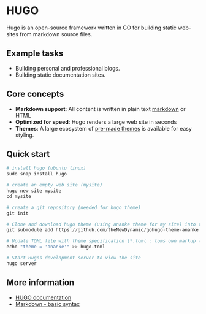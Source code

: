 # HUGO 
Hugo is an open-source framework written in GO for building static web-sites from markdown source files.

## Example tasks
- Building personal and professional blogs.
- Building static documentation sites.

## Core concepts
- **Markdown support**: All content is written in plain text [markdown](https://www.markdownguide.org/) or HTML
- **Optimized for speed**: Hugo renders a large web site in seconds
- **Themes**: A large ecosystem of [pre-made themes](https://themes.gohugo.io/) is available for easy styling. 

## Quick start

```python
# install hugo (ubuntu linux)
sudo snap install hugo

# create an empty web site (mysite)
hugo new site mysite
cd mysite

# create a git repository (needed for hugo theme)
git init

# Clone and download hugo theme (using ananke theme for my site) into themes folder
git submodule add https://github.com/theNewDynamic/gohugo-theme-ananke.git themes/ananke

# Update TOML file with theme specification (*.toml : toms own markup language, similar to *.ini)
echo "theme = 'ananke'" >> hugo.toml

# Start Hugos development server to view the site
hugo server
```
 
## More information
 - [HUGO documentation](https://gohugo.io/documentation/)
 - [Markdown - basic syntax](https://www.markdownguide.org/basic-syntax/)